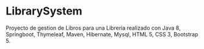 # LibrarySystem
Proyecto de gestion de Libros para una Libreria realizado con Java 8, Springboot, Thymeleaf, Maven, Hibernate, Mysql, HTML 5, CSS 3, Bootstrap 5.
